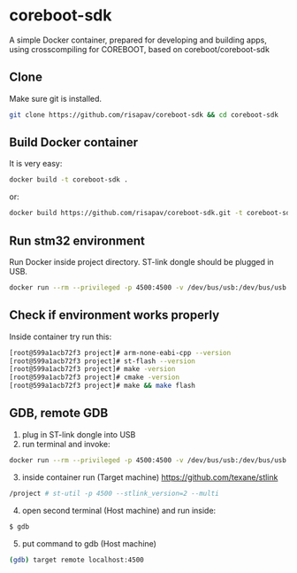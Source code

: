 # coreboot-sdk
A simple Docker container, prepared for developing and building apps, using crosscompiling for COREBOOT, based on coreboot/coreboot-sdk


## Clone

Make sure git is installed.
```sh
git clone https://github.com/risapav/coreboot-sdk && cd coreboot-sdk
```

## Build Docker container

It is very easy:

```sh
docker build -t coreboot-sdk .
```

or:

```sh
docker build https://github.com/risapav/coreboot-sdk.git -t coreboot-sdk
```

## Run stm32 environment

Run Docker inside project directory. ST-link dongle should be plugged in USB.

```sh
docker run --rm --privileged -p 4500:4500 -v /dev/bus/usb:/dev/bus/usb -v $PWD:/project -w /project -it coreboot-sdk
```
## Check if environment works properly

Inside container try run this:

```sh
[root@599a1acb72f3 project]# arm-none-eabi-cpp --version
[root@599a1acb72f3 project]# st-flash --version
[root@599a1acb72f3 project]# make -version
[root@599a1acb72f3 project]# cmake -version
[root@599a1acb72f3 project]# make && make flash
```

## GDB, remote GDB

1. plug in ST-link dongle into USB
2. run terminal and invoke:
```sh
docker run --rm --privileged -p 4500:4500 -v /dev/bus/usb:/dev/bus/usb -v $PWD:/project -w /project -it coreboot-sdk
```
3. inside container run (Target machine)
https://github.com/texane/stlink
```sh
/project # st-util -p 4500 --stlink_version=2 --multi
```
4. open second terminal (Host machine) and run inside:
```sh
$ gdb
```
5. put command to gdb (Host machine)
```sh
(gdb) target remote localhost:4500
```


